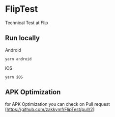 # FlipTest
Technical Test at Flip

## Run locally

Android

```
yarn android
```

iOS

```
yarn iOS
```

## APK Optimization

for APK Optimization you can check on Pull request [https://github.com/zakkymf/FlipTest/pull/2]
